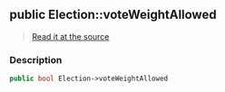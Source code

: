 ## public Election::voteWeightAllowed

> [Read it at the source](https://github.com/julien-boudry/Condorcet/blob/master/src/Election.php#L20)

### Description    

```php
public bool Election->voteWeightAllowed 
```


    